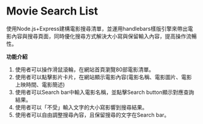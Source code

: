 # Movie Search List
使用Node.js+Express建構電影搜尋清單，並運用handlebars樣版引擎來帶出電影內容與搜尋頁面，同時優化搜尋方式解決大小寫與保留輸入內容，提高操作流暢性。

**功能介紹**
1. 使用者可以操作滑鼠滾輪，在網站首頁瀏覽80部電影清單。
2. 使用者可以點擊影片卡片，在網站顯示電影內容(電影名稱、電影圖片、電影上映時間、電影簡述)
3. 使用者可以Search bar中輸入電影名稱，並點擊Search button顯示對應查詢結果。
4. 使用者可以「不受」輸入文字的大小寫影響到搜尋結果。
5. 使用者可以自由調整搜尋內容，且保留搜尋的文字在Search bar。

